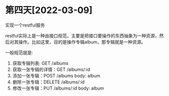 # 第四天[2022-03-09]

实现一个restful服务

restful实际上是一种由接口规范，主要是把接口要操作的东西抽象为一种资源，然后对其操作。比如这里，目的是操作专辑album，那专辑就是一种资源。

一般规范就是:

1. 获取专辑列表: GET /albums
1. 获取一张专辑的详情：GET /albums/:id 
1. 添加一张专辑：POST /albums  body: album
1. 删除一张专辑：DELETE /albums/:id
1. 修改一张专辑：PUT /albums/:id  body: album
